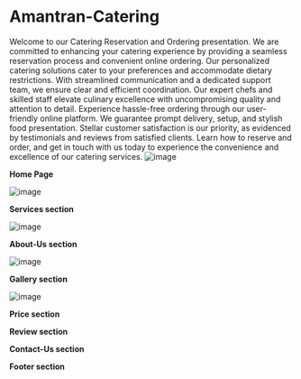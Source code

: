 # Amantran-Catering
Welcome to our Catering Reservation and Ordering presentation. We are committed to enhancing your catering experience by providing a seamless reservation process and convenient online ordering. Our personalized catering solutions cater to your preferences and accommodate dietary restrictions. With streamlined communication and a dedicated support team, we ensure clear and efficient coordination. Our expert chefs and skilled staff elevate culinary excellence with uncompromising quality and attention to detail. Experience hassle-free ordering through our user-friendly online platform. We guarantee prompt delivery, setup, and stylish food presentation. Stellar customer satisfaction is our priority, as evidenced by testimonials and reviews from satisfied clients. Learn how to reserve and order, and get in touch with us today to experience the convenience and excellence of our catering services.
![image](https://github.com/AtharvaKhopade/Amantran-Catering/assets/90155235/57425b06-f0e6-414d-8678-d603f917401f)

**Home Page**

![image](https://github.com/AtharvaKhopade/Amantran-Catering/assets/90155235/ffe5a4f0-3127-4cd2-828b-6bb9e97ba032)

**Services section**

![image](https://github.com/AtharvaKhopade/Amantran-Catering/assets/90155235/40485a5e-4c26-495c-8a24-b439b5c9fedd)

**About-Us section**

![image](https://github.com/AtharvaKhopade/Amantran-Catering/assets/90155235/0ab91c26-7b66-4461-8c31-bc94ac77f85b)

**Gallery section**

![image](https://github.com/AtharvaKhopade/Amantran-Catering/assets/90155235/f71b079a-b693-454a-b466-ff3092a1b98f)

**Price section**



**Review section**


**Contact-Us section**



**Footer section**
